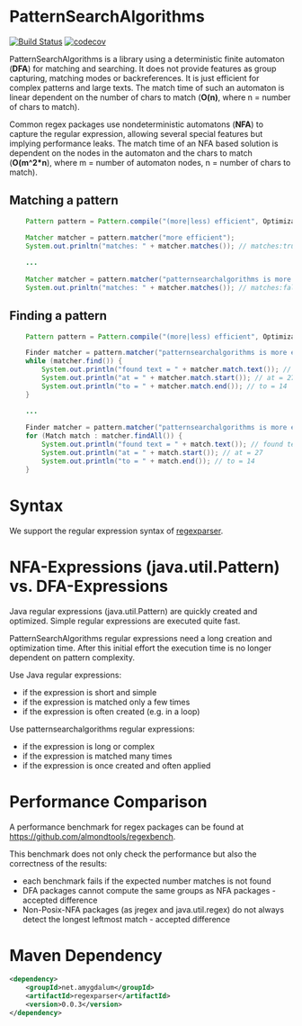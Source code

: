 PatternSearchAlgorithms
=======================
[![Build Status](https://api.travis-ci.org/almondtools/patternsearchalgorithms.svg)](https://travis-ci.org/almondtools/patternsearchalgorithms)
[![codecov](https://codecov.io/gh/almondtools/patternsearchalgorithms/branch/master/graph/badge.svg)](https://codecov.io/gh/almondtools/patternsearchalgorithms)

PatternSearchAlgorithms is a library using a deterministic finite automaton (**DFA**) for matching and searching. It does not provide features as group capturing, matching modes or backreferences. It is just efficient for complex patterns and large texts. The match time of such an automaton is linear dependent on the number of chars to match (**O(n)**, where n = number of chars to match).

Common regex packages use nondeterministic automatons (**NFA**) to capture the regular expression, allowing several special features but implying performance leaks. The match time of an NFA based solution is dependent on the nodes in the automaton and the chars to match (**O(m^2*n**), where m = number of automaton nodes, n = number of chars to match).

Matching a pattern
------------------
```Java
    Pattern pattern = Pattern.compile("(more|less) efficient", OptimizationTarget.MATCH);

    Matcher matcher = pattern.matcher("more efficient");
    System.out.prinltn("matches: " + matcher.matches()); // matches:true
    
    ...
    
    Matcher matcher = pattern.matcher("patternsearchalgorithms is more efficient than java.util.regex");
    System.out.prinltn("matches: " + matcher.matches()); // matches:false
```

Finding a pattern
-----------------
```Java
    Pattern pattern = Pattern.compile("(more|less) efficient", OptimizationTarget.SEARCH);

    Finder matcher = pattern.matcher("patternsearchalgorithms is more efficient than java.util.regex");
    while (matcher.find()) {
        System.out.println("found text = " + matcher.match.text()); // found text = more efficient
        System.out.println("at = " + matcher.match.start()); // at = 27
        System.out.println("to = " + matcher.match.end()); // to = 14
    }

    ...
    
    Finder matcher = pattern.matcher("patternsearchalgorithms is more efficient than java.util.regex");
    for (Match match : matcher.findAll()) {
        System.out.println("found text = " + match.text()); // found text = more efficient
        System.out.println("at = " + match.start()); // at = 27
        System.out.println("to = " + match.end()); // to = 14
    }
```

Syntax
======
We support the regular expression syntax of [regexparser](https://github.com/almondtools/regexparser).

NFA-Expressions (java.util.Pattern) vs. DFA-Expressions
=======================================================
Java regular expressions (java.util.Pattern) are quickly created and optimized. Simple regular expressions are executed quite fast.

PatternSearchAlgorithms regular expressions need a long creation and optimization time. After this initial effort the execution time is no longer dependent on pattern complexity.

Use Java regular expressions:
- if the expression is short and simple
- if the expression is matched only a few times
- if the expression is often created (e.g. in a loop)

Use patternsearchalgorithms regular expressions:
- if the expression is long or complex
- if the expression is matched many times
- if the expression is once created and often applied


Performance Comparison
======================
A performance benchmark for regex packages can be found at https://github.com/almondtools/regexbench.

This benchmark does not only check the performance but also the correctness of the results:
- each benchmark fails if the expected number matches is not found
- DFA packages cannot compute the same groups as NFA packages - accepted difference
- Non-Posix-NFA packages (as jregex and java.util.regex) do not always detect the longest leftmost match - accepted difference

Maven Dependency
================

```xml
<dependency>
    <groupId>net.amygdalum</groupId>
    <artifactId>regexparser</artifactId>
    <version>0.0.3</version>
</dependency>
```